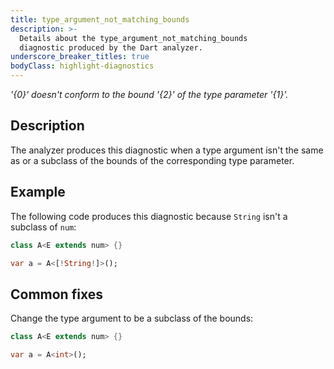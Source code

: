 ```yaml
---
title: type_argument_not_matching_bounds
description: >-
  Details about the type_argument_not_matching_bounds
  diagnostic produced by the Dart analyzer.
underscore_breaker_titles: true
bodyClass: highlight-diagnostics
---
```


_'{0}' doesn't conform to the bound '{2}' of the type parameter '{1}'._

## Description

The analyzer produces this diagnostic when a type argument isn't the same
as or a subclass of the bounds of the corresponding type parameter.

## Example

The following code produces this diagnostic because `String` isn't a
subclass of `num`:

```dart
class A<E extends num> {}

var a = A<[!String!]>();
```

## Common fixes

Change the type argument to be a subclass of the bounds:

```dart
class A<E extends num> {}

var a = A<int>();
```

